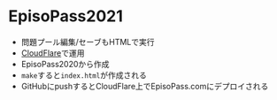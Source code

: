 <h1>EpisoPass2021</h1>

<ul>
  <li>問題プール編集/セーブもHTMLで実行</li>
  <li><a href="https://dash.cloudflare.com/">CloudFlare</a>で運用</li>
  <li>EpisoPass2020から作成</li>
  <li><code>make</code>すると<code>index.html</code>が作成される
  <li>GitHubにpushするとCloudFlare上でEpisoPass.comにデプロイされる</li>
</ul>

